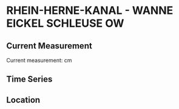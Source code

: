 # RHEIN-HERNE-KANAL - WANNE EICKEL SCHLEUSE OW

## Current Measurement

Current measurement: <Value topic="rivers/pegel-online/RHK/WANNE EICKEL SCHLEUSE OW/measurementValue"/> cm

## Time Series

<TimeSeries topic="rivers/pegel-online/RHK/WANNE EICKEL SCHLEUSE OW/measurementValue" period="week" />

## Location

<WorldMap>
  <Marker lat="51.54815978180885" lon="7.165993854149792" labelTopic="rivers/pegel-online/RHK/WANNE EICKEL SCHLEUSE OW" />
</WorldMap>
